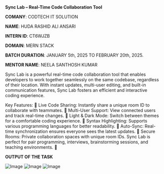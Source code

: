 **Sync Lab – Real-Time Code Collaboration Tool**

**COMANY**: CODTECH IT SOLUTION

**NAME**: HUDA RASHID ALI ANSARI

**INTERN ID**: CT6WJZB

**DOMAIN**: MERN STACK

**BATCH DURATION**: JANUARY 5th, 2025 TO FEBRUARY 20th, 2025.

**MENTOR NAME**: NEELA SANTHOSH KUMAR

Sync Lab is a powerful real-time code collaboration tool that enables developers to work together seamlessly on the same codebase, regardless of their location. With instant updates, multi-user editing, and built-in communication features, Sync Lab fosters an efficient and interactive coding experience.

Key Features:
🔗 Live Code Sharing: Instantly share a unique room ID to collaborate with teammates.
👥 Multi-User Support: View connected users and track real-time changes.
🎨 Light & Dark Mode: Switch between themes for a comfortable coding experience.
📜 Syntax Highlighting: Supports various programming languages for better readability.
🔄 Auto-Sync: Real-time synchronization ensures everyone sees the latest updates.
🔐 Secure Rooms: Private collaboration spaces with unique room IDs.
Sync Lab is perfect for pair programming, interviews, brainstorming sessions, and teaching environments. 🚀

**OUTPUT OF THE TASK**

![Image](https://github.com/user-attachments/assets/55ea407e-fb49-40d4-8ab9-16ad4f061f7c)
![Image](https://github.com/user-attachments/assets/b9b2eb67-9663-4260-acdb-12c098ba7edd)
![Image](https://github.com/user-attachments/assets/caf87e75-55b7-4d94-9ed0-7362b09ed796)
